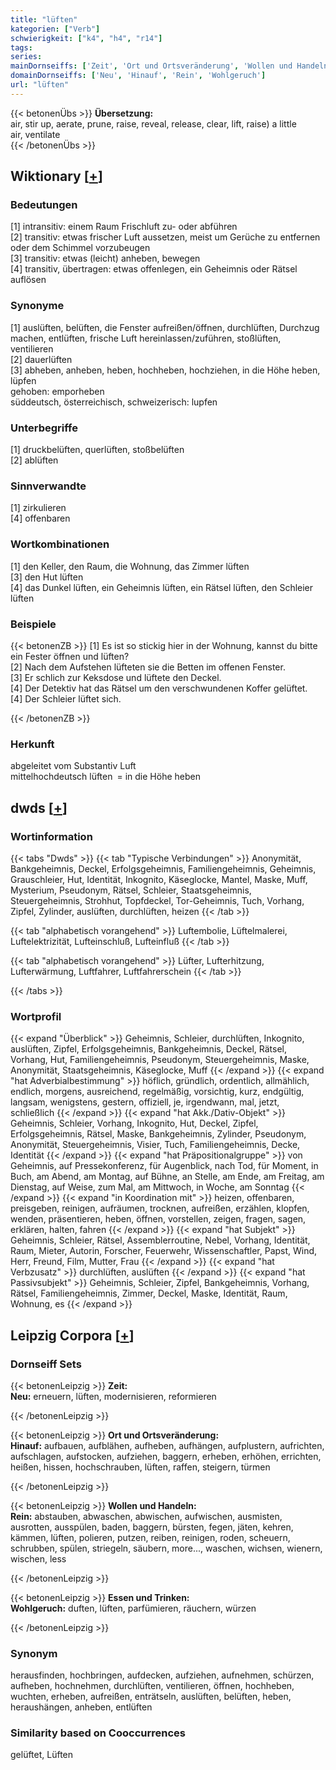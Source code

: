 ```yaml
---
title: "lüften"
kategorien: ["Verb"]
schwierigkeit: ["k4", "h4", "r14"]
tags:
series:
mainDornseiffs: ['Zeit', 'Ort und Ortsveränderung', 'Wollen und Handeln', 'Essen und Trinken']
domainDornseiffs: ['Neu', 'Hinauf', 'Rein', 'Wohlgeruch']
url: "lüften"
---
```


{{< betonenÜbs >}}
**Übersetzung:**  
air, stir up, aerate, prune, raise, reveal, release, clear, lift, raise) a little  
air, ventilate  
{{< /betonenÜbs >}}

## Wiktionary [[+](https://de.wiktionary.org/wiki/lüften)]

### Bedeutungen
[1] intransitiv: einem Raum Frischluft zu- oder abführen  
[2] transitiv: etwas frischer Luft aussetzen, meist um Gerüche zu entfernen oder dem Schimmel vorzubeugen  
[3] transitiv: etwas (leicht) anheben, bewegen  
[4] transitiv, übertragen: etwas offenlegen, ein Geheimnis oder Rätsel auflösen  

### Synonyme
[1] auslüften, belüften, die Fenster aufreißen/öffnen, durchlüften, Durchzug machen, entlüften, frische Luft hereinlassen/zuführen, stoßlüften, ventilieren  
[2] dauerlüften  
[3] abheben, anheben, heben, hochheben, hochziehen, in die Höhe heben, lüpfen  
gehoben: emporheben  
süddeutsch, österreichisch, schweizerisch: lupfen  

### Unterbegriffe
[1] druckbelüften, querlüften, stoßbelüften  
[2] ablüften  

### Sinnverwandte
[1] zirkulieren  
[4] offenbaren  

### Wortkombinationen
[1] den Keller, den Raum, die Wohnung, das Zimmer lüften  
[3] den Hut lüften  
[4] das Dunkel lüften, ein Geheimnis lüften, ein Rätsel lüften, den Schleier lüften  

### Beispiele
{{< betonenZB >}}
[1] Es ist so stickig hier in der Wohnung, kannst du bitte ein Fester öffnen und lüften?  
[2] Nach dem Aufstehen lüfteten sie die Betten im offenen Fenster.  
[3] Er schlich zur Keksdose und lüftete den Deckel.  
[4] Der Detektiv hat das Rätsel um den verschwundenen Koffer gelüftet.  
[4] Der Schleier lüftet sich.  

{{< /betonenZB >}}
### Herkunft
abgeleitet vom Substantiv Luft  
mittelhochdeutsch lüften = in die Höhe heben  



## dwds [[+](https://www.dwds.de/wb/lüften)]

### Wortinformation
{{< tabs "Dwds" >}}
{{< tab "Typische Verbindungen" >}}
Anonymität, Bankgeheimnis, Deckel, Erfolgsgeheimnis, Familiengeheimnis, Geheimnis, Grauschleier, Hut, Identität, Inkognito, Käseglocke, Mantel, Maske, Muff, Mysterium, Pseudonym, Rätsel, Schleier, Staatsgeheimnis, Steuergeheimnis, Strohhut, Topfdeckel, Tor-Geheimnis, Tuch, Vorhang, Zipfel, Zylinder, auslüften, durchlüften, heizen
{{< /tab >}}

{{< tab "alphabetisch vorangehend" >}}
Luftembolie, Lüftelmalerei, Luftelektrizität, Lufteinschluß, Lufteinfluß
{{< /tab >}}

{{< tab "alphabetisch vorangehend" >}}
Lüfter, Lufterhitzung, Lufterwärmung, Luftfahrer, Luftfahrerschein
{{< /tab >}}

{{< /tabs >}}

### Wortprofil
{{< expand "Überblick" >}} Geheimnis, Schleier, durchlüften, Inkognito, auslüften, Zipfel, Erfolgsgeheimnis, Bankgeheimnis, Deckel, Rätsel, Vorhang, Hut, Familiengeheimnis, Pseudonym, Steuergeheimnis, Maske, Anonymität, Staatsgeheimnis, Käseglocke, Muff {{< /expand >}}
{{< expand "hat Adverbialbestimmung" >}} höflich, gründlich, ordentlich, allmählich, endlich, morgens, ausreichend, regelmäßig, vorsichtig, kurz, endgültig, langsam, wenigstens, gestern, offiziell, je, irgendwann, mal, jetzt, schließlich {{< /expand >}}
{{< expand "hat Akk./Dativ-Objekt" >}} Geheimnis, Schleier, Vorhang, Inkognito, Hut, Deckel, Zipfel, Erfolgsgeheimnis, Rätsel, Maske, Bankgeheimnis, Zylinder, Pseudonym, Anonymität, Steuergeheimnis, Visier, Tuch, Familiengeheimnis, Decke, Identität {{< /expand >}}
{{< expand "hat Präpositionalgruppe" >}} von Geheimnis, auf Pressekonferenz, für Augenblick, nach Tod, für Moment, in Buch, am Abend, am Montag, auf Bühne, an Stelle, am Ende, am Freitag, am Dienstag, auf Weise, zum Mal, am Mittwoch, in Woche, am Sonntag {{< /expand >}}
{{< expand "in Koordination mit" >}} heizen, offenbaren, preisgeben, reinigen, aufräumen, trocknen, aufreißen, erzählen, klopfen, wenden, präsentieren, heben, öffnen, vorstellen, zeigen, fragen, sagen, erklären, halten, fahren {{< /expand >}}
{{< expand "hat Subjekt" >}} Geheimnis, Schleier, Rätsel, Assemblerroutine, Nebel, Vorhang, Identität, Raum, Mieter, Autorin, Forscher, Feuerwehr, Wissenschaftler, Papst, Wind, Herr, Freund, Film, Mutter, Frau {{< /expand >}}
{{< expand "hat Verbzusatz" >}} durchlüften, auslüften {{< /expand >}}
{{< expand "hat Passivsubjekt" >}} Geheimnis, Schleier, Zipfel, Bankgeheimnis, Vorhang, Rätsel, Familiengeheimnis, Zimmer, Deckel, Maske, Identität, Raum, Wohnung, es {{< /expand >}}

## Leipzig Corpora [[+](https://corpora.uni-leipzig.de/en/res?word=lüften&corpusId=deu_newscrawl-public_2018)]

### Dornseiff Sets
{{< betonenLeipzig >}}
**Zeit:**  
**Neu:** erneuern, lüften, modernisieren, reformieren  

{{< /betonenLeipzig >}}


{{< betonenLeipzig >}}
**Ort und Ortsveränderung:**  
**Hinauf:** aufbauen, aufblähen, aufheben, aufhängen, aufplustern, aufrichten, aufschlagen, aufstocken, aufziehen, baggern, erheben, erhöhen, errichten, heißen, hissen, hochschrauben, lüften, raffen, steigern, türmen  

{{< /betonenLeipzig >}}


{{< betonenLeipzig >}}
**Wollen und Handeln:**  
**Rein:** abstauben, abwaschen, abwischen, aufwischen, ausmisten, ausrotten, ausspülen, baden, baggern, bürsten, fegen, jäten, kehren, kämmen, lüften, polieren, putzen, reiben, reinigen, roden, scheuern, schrubben, spülen, striegeln, säubern, more..., waschen, wichsen, wienern, wischen, less  

{{< /betonenLeipzig >}}


{{< betonenLeipzig >}}
**Essen und Trinken:**  
**Wohlgeruch:** duften, lüften, parfümieren, räuchern, würzen  

{{< /betonenLeipzig >}}

### Synonym
herausfinden, hochbringen, aufdecken, aufziehen, aufnehmen, schürzen, aufheben, hochnehmen, durchlüften, ventilieren, öffnen, hochheben, wuchten, erheben, aufreißen, enträtseln, auslüften, belüften, heben, heraushängen, anheben, entlüften


### Similarity based on Cooccurrences
gelüftet, Lüften

